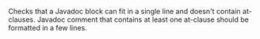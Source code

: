 Checks that a Javadoc block can fit in a single line and doesn\'t
contain at-clauses. Javadoc comment that contains at least one at-clause
should be formatted in a few lines.